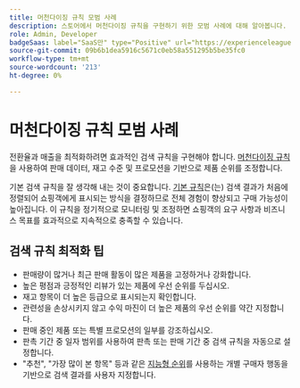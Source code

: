 ```yaml
---
title: 머천다이징 규칙 모범 사례
description: 스토어에서 머천다이징 규칙을 구현하기 위한 모범 사례에 대해 알아봅니다.
role: Admin, Developer
badgeSaas: label="SaaS만" type="Positive" url="https://experienceleague.adobe.com/en/docs/commerce/user-guides/product-solutions" tooltip="Adobe Commerce as a Cloud Service 및 Adobe Commerce Optimizer 프로젝트에만 적용됩니다(Adobe 관리 SaaS 인프라)."
source-git-commit: 09b6b1dea5916c5671c0eb58a551295b5be35fc0
workflow-type: tm+mt
source-wordcount: '213'
ht-degree: 0%

---
```


# 머천다이징 규칙 모범 사례

전환율과 매출을 최적화하려면 효과적인 검색 규칙을 구현해야 합니다. [머천다이징 규칙](add.md#intelligent-ranking)을 사용하여 판매 데이터, 재고 수준 및 프로모션을 기반으로 제품 순위를 조정합니다.

기본 검색 규칙을 잘 생각해 내는 것이 중요합니다. [기본 규칙](overview.md#default-rule)은(는) 검색 결과가 처음에 정렬되어 쇼핑객에게 표시되는 방식을 결정하므로 전체 경험이 향상되고 구매 가능성이 높아집니다. 이 규칙을 정기적으로 모니터링 및 조정하면 쇼핑객의 요구 사항과 비즈니스 목표를 효과적으로 지속적으로 충족할 수 있습니다.

## 검색 규칙 최적화 팁

- 판매량이 많거나 최근 판매 활동이 많은 제품을 고정하거나 강화합니다.
- 높은 평점과 긍정적인 리뷰가 있는 제품에 우선 순위를 두십시오.
- 재고 항목이 더 높은 등급으로 표시되는지 확인합니다.
- 관련성을 손상시키지 않고 수익 마진이 더 높은 제품의 우선 순위를 약간 지정합니다.
- 판매 중인 제품 또는 특별 프로모션의 일부를 강조하십시오.
- 판촉 기간 중 일자 범위를 사용하여 판촉 또는 판매 기간 중 검색 규칙을 자동으로 설정합니다.
- &quot;추천&quot;, &quot;가장 많이 본 항목&quot; 등과 같은 [지능형 순위](add.md#intelligent-ranking)를 사용하는 개별 구매자 행동을 기반으로 검색 결과를 사용자 지정합니다.
